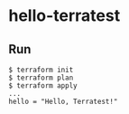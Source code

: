 # hello-terratest

## Run
```
$ terraform init
$ terraform plan
$ terraform apply
...
hello = "Hello, Terratest!"
```

